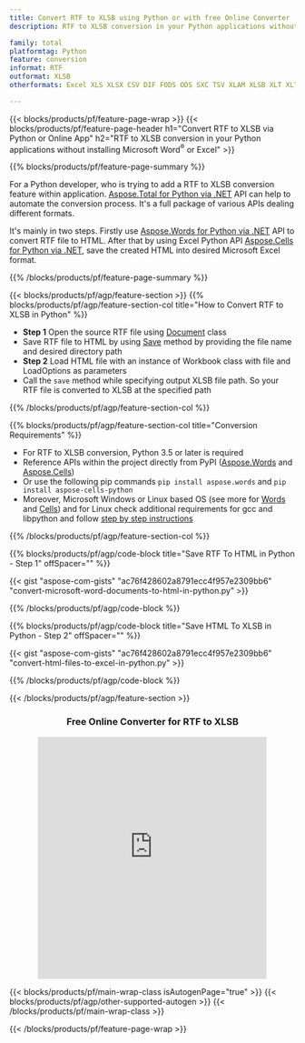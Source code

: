 ```yaml
---
title: Convert RTF to XLSB using Python or with free Online Converter
description: RTF to XLSB conversion in your Python applications without using Microsoft Word or Excel or online. Test free CSV to POT online converter quickly before integrating the code. 

family: total
platformtag: Python
feature: conversion
informat: RTF
outformat: XLSB
otherformats: Excel XLS XLSX CSV DIF FODS ODS SXC TSV XLAM XLSB XLT XLTM XLSM XLTX

---
```

{{< blocks/products/pf/feature-page-wrap >}}
{{< blocks/products/pf/feature-page-header h1="Convert RTF to XLSB via Python or Online App" h2="RTF to XLSB conversion in your Python applications without installing Microsoft Word<sup>&reg;</sup> or Excel" >}}

{{% blocks/products/pf/feature-page-summary %}}

For a Python developer, who is trying to add a RTF to XLSB conversion feature within application. [Aspose.Total for Python via .NET](https://products.aspose.com/total/python-net/) API can help to automate the conversion process. It's a full package of various APIs dealing different formats.

It's mainly in two steps. Firstly use [Aspose.Words for Python via .NET](https://products.aspose.com/words/python-net/) API to convert RTF file to HTML. After that by using Excel Python API [Aspose.Cells for Python via .NET](https://products.aspose.com/cells/python-net/), save the created HTML into desired Microsoft Excel format. 

{{% /blocks/products/pf/feature-page-summary %}}

{{< blocks/products/pf/agp/feature-section >}}
{{% blocks/products/pf/agp/feature-section-col title="How to Convert RTF to XLSB in Python" %}}
- **Step 1** Open the source RTF file using [Document](https://reference.aspose.com/words/python-net/aspose.words/document/) class
- Save RTF file to HTML by using [Save](https://reference.aspose.com/words/python-net/aspose.words/document/save/) method by providing the file name and desired directory path
-  **Step 2** Load HTML file with an instance of Workbook class with file and LoadOptions as parameters
-  Call the `save` method while specifying output XLSB file path. So your RTF file is converted to XLSB at the specified path

{{% /blocks/products/pf/agp/feature-section-col %}}

{{% blocks/products/pf/agp/feature-section-col title="Conversion Requirements" %}}

- For RTF to XLSB conversion, Python 3.5 or later is required
- Reference APIs within the project directly from PyPI ([Aspose.Words](https://pypi.org/project/aspose-words/) and [Aspose.Cells](https://pypi.org/project/aspose-cells-python/))
-  Or use the following pip commands ```pip install aspose.words``` and ```pip install aspose-cells-python``` 
-  Moreover, Microsoft Windows or Linux based OS (see more for [Words](https://docs.aspose.com/words/python-net/system-requirements/) and [Cells](https://docs.aspose.com/cells/python-net/getting-started/#installation)) and for Linux check additional requirements for gcc and libpython and follow [step by step instructions](https://docs.aspose.com/words/python-net/installation/)
 

{{% /blocks/products/pf/agp/feature-section-col %}}

{{% blocks/products/pf/agp/code-block title="Save RTF To HTML in Python - Step 1" offSpacer="" %}}

{{< gist "aspose-com-gists" "ac76f428602a8791ecc4f957e2309bb6" "convert-microsoft-word-documents-to-html-in-python.py" >}}

{{% /blocks/products/pf/agp/code-block %}}

{{% blocks/products/pf/agp/code-block title="Save HTML To XLSB in Python - Step 2" offSpacer="" %}}

{{< gist "aspose-com-gists" "ac76f428602a8791ecc4f957e2309bb6" "convert-html-files-to-excel-in-python.py" >}}

{{% /blocks/products/pf/agp/code-block %}}

{{< /blocks/products/pf/agp/feature-section >}}
<div class="container-fluid agp-content bg-white aboutfile box-1 vh100 section nopbtm">
<div class=container>
<div class=row>
<div class="demobox tc col-md-12 padding-0" align="center">

<h3>Free Online Converter for RTF to XLSB</h3>

<iframe style="border: none; height: 426px;" scrolling="no" src="https://total-conversion-app-65z5r2lp.qa.k8s.dynabic.com/?to=xlsb&from=rtf" id="child-iframe" width="80%"></iframe>

</div></div>
</div></div>

{{< blocks/products/pf/main-wrap-class isAutogenPage="true" >}}
{{< blocks/products/pf/agp/other-supported-autogen >}}
{{< /blocks/products/pf/main-wrap-class >}}

{{< /blocks/products/pf/feature-page-wrap >}}